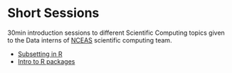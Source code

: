 # Short Sessions

30min introduction sessions to different Scientific Computing topics given to the Data interns of [NCEAS](https://www.nceas.ucsb.edu/) scientific computing team.


- [Subsetting in R](https://brunj7.github.io/short-sessions/subsetting-short.html)
- [Intro to R packages](https://github.com/isteves/r-pkg-intro)


